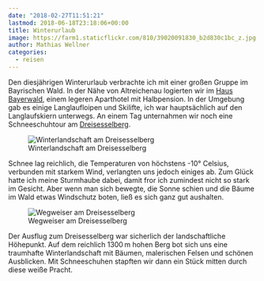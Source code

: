 ```yaml
---
date: "2018-02-27T11:51:21"
lastmod: 2018-06-18T23:18:06+00:00
title: Winterurlaub
image: https://farm1.staticflickr.com/810/39020091830_b2d830c1bc_z.jpg
author: Mathias Wellner
categories:
  - reisen
---
```

Den diesjährigen Winterurlaub verbrachte ich mit einer großen Gruppe im Bayrischen Wald. In der Nähe von Altreichenau logierten wir im [Haus Bayerwald](https://www.hausbayerwald.de/), einem legeren Aparthotel mit Halbpension. In der Umgebung gab es einige Langlaufloipen und Skilifte, ich war hauptsächlich auf den Langlaufskiern unterwegs. An einem Tag unternahmen wir noch eine Schneeschuhtour am [Dreisesselberg](https://de.wikipedia.org/wiki/Dreisesselberg_(Bayerischer_Wald)).

<!--more-->

<figure>
  <img sizes="100vw" srcset="https://farm1.staticflickr.com/810/39020091830_b2d830c1bc_n.jpg 320w, https://farm1.staticflickr.com/810/39020091830_b2d830c1bc_z.jpg 640w, https://farm1.staticflickr.com/810/39020091830_b2d830c1bc_c.jpg 800w, https://farm1.staticflickr.com/810/39020091830_f3c0b127c3_h.jpg 1600w, https://farm1.staticflickr.com/810/39020091830_7d55b82099_k.jpg 2048w" src="https://farm1.staticflickr.com/810/39020091830_b2d830c1bc_b.jpg" alt="Winterlandschaft am Dreisesselberg">
  <figcaption>Winterlandschaft am Dreisesselberg</figcaption>
</figure>

Schnee lag reichlich, die Temperaturen von höchstens -10° Celsius, verbunden mit starkem Wind, verlangten uns jedoch einiges ab. Zum Glück hatte ich meine Sturmhaube dabei, damit fror ich zumindest nicht so stark im Gesicht. Aber wenn man sich bewegte, die Sonne schien und die Bäume im Wald etwas Windschutz boten, ließ es sich ganz gut aushalten. 

<figure>
  <img sizes="100vw" srcset="https://farm1.staticflickr.com/789/40829944421_d34814e6aa_n.jpg 320w, https://farm1.staticflickr.com/789/40829944421_d34814e6aa_z.jpg 640w, https://farm1.staticflickr.com/789/40829944421_d34814e6aa_c.jpg 800w, https://farm1.staticflickr.com/789/40829944421_8516eda892_h.jpg 1600w, https://farm1.staticflickr.com/789/40829944421_ae1d7ffa98_k.jpg 2048w" src="https://farm1.staticflickr.com/789/40829944421_d34814e6aa_b.jpg" alt="Wegweiser am Dreisesselberg">
  <figcaption>Wegweiser am Dreisesselberg</figcaption>
</figure>

Der Ausflug zum Dreisesselberg war sicherlich der landschaftliche Höhepunkt. Auf dem reichlich 1300&thinsp;m hohen Berg bot sich uns eine traumhafte Winterlandschaft mit Bäumen, malerischen Felsen und schönen Ausblicken. Mit Schneeschuhen stapften wir dann ein Stück mitten durch diese weiße Pracht. 
